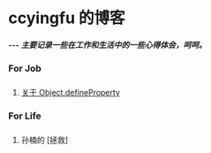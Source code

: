 # ccyingfu 的博客
##### --- 主要记录一些在工作和生活中的一些心得体会，呵呵。

### For Job
###
1. [关于 Object.defineProperty](https://github.com/ccyingfu/blog/blob/master/DefineProperty.md)

### For Life
###
1. 孙楠的 [拯救]